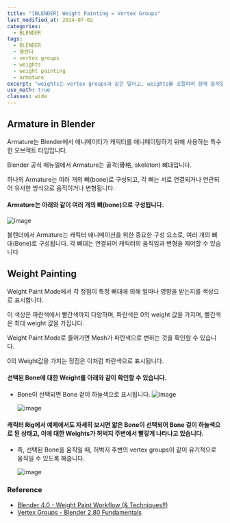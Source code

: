 ```yaml
---
title: "[BLENDER] Weight Painting = Vertex Groups"
last_modified_at: 2024-07-02
categories:
  - BLENDER
tags:
  - BLENDER
  - 블렌더
  - vertex groups
  - weights
  - weight painting
  - armature
excerpt: "weights는 vertex groups과 같은 말이고, weights를 조절하여 함께 움직일 vertex groups를 만듭니다."
use_math: true
classes: wide
---
```


## Armature in Blender

Armature는 Blender에서 애니메이터가 캐릭터를 애니메이팅하기 위해 사용하는 특수한 오브젝트 타입입니다. 

Blender 공식 매뉴얼에서 Armature는 골격(骨格, skeleton) 뼈대입니다. 

하나의 Armature는 여러 개의 뼈(bone)로 구성되고, 각 뼈는 서로 연결되거나 연관되어 유사한 방식으로 움직이거나 변형됩니다.

#### Armature는 아래와 같이 여러 개의 뼈(bone)으로 구성됩니다.

![image](https://github.com/sandokim/sandokim.github.io/assets/74639652/2f4770ba-3dd2-4cde-af72-d97e29d7a89f)

블렌더에서 Armature는 캐릭터 애니메이션을 위한 중요한 구성 요소로, 여러 개의 뼈대(Bone)로 구성됩니다. 각 뼈대는 연결되어 캐릭터의 움직임과 변형을 제어할 수 있습니다

## Weight Painting

Weight Paint Mode에서 각 정점이 특정 뼈대에 의해 얼마나 영향을 받는지를 색상으로 표시합니다. 

이 색상은 파란색에서 빨간색까지 다양하며, 파란색은 0의 weight 값을 가지며, 빨간색은 최대 weight 값을 가집니다.

Weight Paint Mode로 들어가면 Mesh가 파란색으로 변하는 것을 확인할 수 있습니다. 

0의 Weight값을 가지는 정점은 이처럼 파란색으로 표시됩니다.﻿

#### 선택된 Bone에 대한 Weight를 아래와 같이 확인할 수 있습니다.
- Bone이 선택되면 Bone 겉이 하늘색으로 표시됩니다.
  ![image](https://github.com/sandokim/sandokim.github.io/assets/74639652/6aa55071-0803-45f1-989a-93d7e6f5ec3b)

  ![image](https://github.com/sandokim/sandokim.github.io/assets/74639652/33e69658-ff8d-48f9-a4df-d4acb7b1a221)

#### 캐릭터 Rig에서 예제에서도 자세히 보시면 얇은 Bone이 선택되어 Bone 겉이 하늘색으로 된 상태고, 이에 대한 Weights가 허벅지 주변에서 빨갛게 나타나고 있습니다.
- 즉, 선택된 Bone을 움직일 때, 허벅지 주변의 vertex groups이 같이 유기적으로 움직일 수 있도록 해줍니다.
  
  ![image](https://github.com/sandokim/sandokim.github.io/assets/74639652/43c7236c-92c8-4e15-a870-58c97450934c)


### Reference
- [Blender 4.0 - Weight Paint Workflow (& Techniques!!)](https://www.youtube.com/watch?v=PLWv9yjVaoU)
- [Vertex Groups - Blender 2.80 Fundamentals](https://www.youtube.com/watch?v=dKZrzG5r13g)

